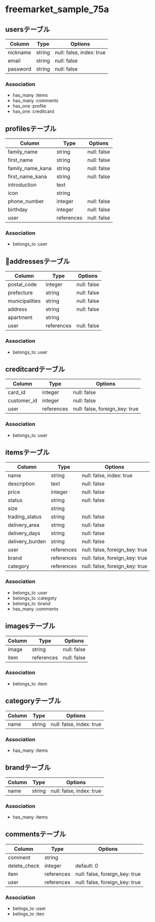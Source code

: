# freemarket_sample_75a
## usersテーブル
|Column|Type|Options|
|------|----|-------|
|nickname|string|null: false, index: true|
|email|string|null: false|
|password|string|null: false|

### Association
- has_many :items
- has_many :comments
- has_one :profile
- has_one :creditcard

## profilesテーブル
|Column|Type|Options|
|------|----|-------|
|family_name|string|null: false|
|first_name|string|null: false|
|family_name_kana|string|null: false|
|first_name_kana|string|null: false|
|introduction|text||
|icon|string||
|phone_number|integer|null: false|
|birthday|integer|null: false|
|user|references|null: false|

### Association
- belongs_to :user

## addressesテーブル
|Column|Type|Options|
|------|----|-------|
|postal_code|integer|null: false|
|prefecture|string|null: false|
|municipalities|string|null: false|
|address|string|null: false|
|apartment|string||
|user|references|null: false

### Association
- belongs_to :user

## creditcardテーブル
|Column|Type|Options|
|------|----|-------|
|card_id|integer|null: false|
|customer_id|integer|null: false|
|user|references|null: false, foreign_key: true|

### Association
- belongs_to :user

## itemsテーブル
|Column|Type|Options|
|------|----|-------|
|name|string|null: false, index: true|
|description|text|null: false|
|price|integer|null: false|
|status|string|null: false|
|size|string||
|trading_status|string|null: false|
|delivery_area|string|null: false|
|delivery_days|string|null: false|
|delivery_burden|string|null: false|
|user|references|null: false, foreign_key: true|
|brand|references|null: false, foreign_key: true|
|category|references|null: false, foreign_key: true|

### Association
- belongs_to :user
- belongs_to :categoty
- belongs_to :brand
- has_many :comments


## imagesテーブル
|Column|Type|Options|
|------|----|-------|
|image|string|null: false|
|item|references|null: false|

### Association
- belongs_to :item

## categoryテーブル
|Column|Type|Options|
|------|----|-------|
|name|string|null: false, index: true|


### Association
- has_many :items

## brandテーブル
|Column|Type|Options|
|------|----|-------|
|name|string|null: false, index: true|


### Association
- has_many :items

## commentsテーブル
|Column|Type|Options|
|------|----|-------|
|comment|string||
|delete_check|integer|default: 0|
|item|references|null: false, foreign_key: true|
|user|references|null: false, foreign_key: true|

### Association
- belings_to :user
- belings_to :iten